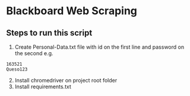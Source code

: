 # Blackboard Web Scraping
## Steps to run this script
1. Create Personal-Data.txt file with id on the first line and password on the second e.g.
```
163521
Queso123
```
2. Install chromedriver on project root folder
3. Install requirements.txt

